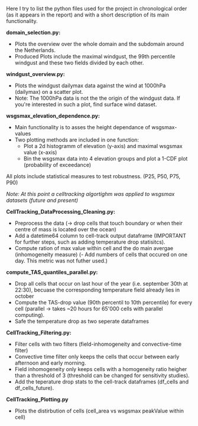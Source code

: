 Here I try to list the python files used for the project in chronological order (as it appears in the report) and with a short description of its main functionality.

__domain_selection.py:__
  - Plots the overview over the whole domain and the subdomain around the Netherlands. 
  - Produced Plots include the maximal windgust, the 99th percentile windgust and these two fields divided by each other.
  
  
__windgust_overview.py:__
  - Plots the windgust dailymax data against the wind at 1000hPa (dailymax) on a scatter plot. 
  - Note: The 1000hPa data is not the the origin of the windgust data. If you're interested in such a plot, find surface wind dataset.
  
  
__wsgsmax_elevation_dependence.py:__
  - Main functionality is to asses the height dependance of wsgsmax-values
  - Two plotting methods are included in one function:
      - Plot a 2d histogramm of elevation (y-axis) and maximal wsgsmax value (x-axis)
      - Bin the wsgsmax data into 4 elevation groups and plot a 1-CDF plot (probability of exceedance)

  All plots include statistical measures to test robustness. (P25, P50, P75, P90)
  
*Note: At this point a celltracking algortighm was applied to wsgsmax datasets (future and present)*


__CellTracking_DataProcessing_Cleaning.py:__
  - Preprocess the data (-> drop cells that touch boundary or when their centre of mass is located over the ocean)
  - Add a datetime64 column to cell-track output dataframe (IMPORTANT for further steps, such as adding temperature drop statisitcs).
  - Compute ration of max value within cell and the do main avergae (inhomogeneity measure)
  (- Add numbers of cells that occured on one day. This metric was not futher used.)
  

__compute_TAS_quantiles_parallel.py:__
  - Drop all cells that occur on last hour of the year (i.e. september 30th at 22:30), becuase the corresponding temperature field already lies in october
  - Compute the TAS-drop value (90th percentil to 10th percentile) for every cell (parallel -> takes ~20 hours for 65'000 cells with parallel computing).
  - Safe the temperature drop as two seperate dataframes


__CellTracking_Filtering.py:__
  - Filter cells with two filters (field-inhomogeneity and convective-time filter)
  - Convective time filter only keeps the cells that occur between early afternoon and early morning.
  - Field inhomogeneity only keeps cells with a homogeneity ratio heigher than a threshold of 3 (threshold can be changed for sensitivity studies).
  - Add the teperature drop stats to the cell-track dataframes (df_cells and df_cells_future).


__CellTracking_Plotting.py__
  - Plots the distirbution of cells (cell_area vs wsgsmax peakValue within cell)

